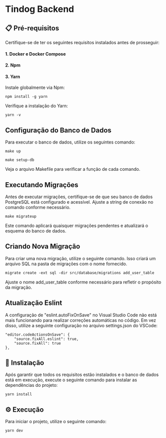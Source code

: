 # Tindog Backend

## 📋 Pré-requisitos

Certifique-se de ter os seguintes requisitos instalados antes de prosseguir:

#### 1. Docker e Docker Compose
#### 2. Npm
#### 3. Yarn
Instale globalmente via Npm:

```
npm install -g yarn
```
Verifique a instalação do Yarn:
```
yarn -v
```

## Configuração do Banco de Dados
Para executar o banco de dados, utilize os seguintes comando:
```
make up
```
```
make setup-db
```
Veja o arquivo Makefile para verificar a função de cada comando.

## Executando Migrações
Antes de executar migrações, certifique-se de que seu banco de dados PostgreSQL está configurado e acessível. Ajuste a string de conexão no comando conforme necessário.
```
make migrateup
```

Este comando aplicará quaisquer migrações pendentes e atualizará o esquema do banco de dados.

## Criando Nova Migração
Para criar uma nova migração, utilize o seguinte comando. Isso criará um arquivo SQL na pasta de migrações com o nome fornecido.

```
migrate create -ext sql -dir src/database/migrations add_user_table
```
Ajuste o nome add_user_table conforme necessário para refletir o propósito da migração.

## Atualização Eslint
A configuração de "eslint.autoFixOnSave" no Visual Studio Code não está mais funcionando para realizar correções automáticas no código. Em vez disso, utilize a seguinte configuração no arquivo settings.json do VSCode:
```
"editor.codeActionsOnSave": {
    "source.fixAll.eslint": true,
    "source.fixAll": true
},
```

## 🔧 Instalação
Após garantir que todos os requisitos estão instalados e o banco de dados está em execução, execute o seguinte comando para instalar as dependências do projeto:
```
yarn install
```

## ⚙️ Execução
Para iniciar o projeto, utilize o seguinte comando:
```
yarn dev
```